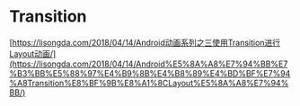 # Transition
[https://lisongda.com/2018/04/14/Android动画系列之三使用Transition进行Layout动画/](https://lisongda.com/2018/04/14/Android%E5%8A%A8%E7%94%BB%E7%B3%BB%E5%88%97%E4%B9%8B%E4%B8%89%E4%BD%BF%E7%94%A8Transition%E8%BF%9B%E8%A1%8CLayout%E5%8A%A8%E7%94%BB/)
